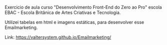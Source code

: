 Exercicio de aula curso "Desenvolvimento Front-End do Zero ao Pro" escola EBAC - Escola Britânica de Artes Criativas e Tecnologia.


Utilizei tabelas em html e imagens estáticas, para desenvolver esse Emailmarketing.

Link: https://valtersystem.github.io/Emailmarketing/

